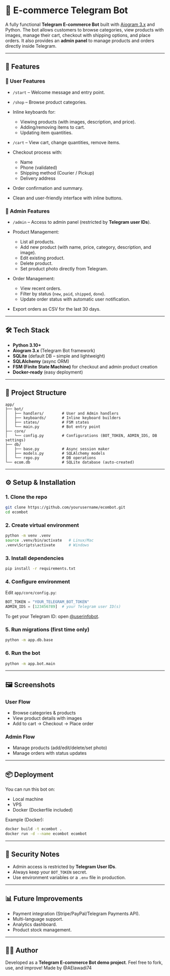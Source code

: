 # 🛒 E-commerce Telegram Bot

A fully functional **Telegram E-commerce Bot** built with [Aiogram 3.x](https://docs.aiogram.dev/) and Python.
The bot allows customers to browse categories, view products with images, manage their cart, checkout with shipping options, and place orders.
It also provides an **admin panel** to manage products and orders directly inside Telegram.

---

## 🚀 Features

### 👤 User Features

* `/start` – Welcome message and entry point.
* `/shop` – Browse product categories.
* Inline keyboards for:

  * Viewing products (with images, description, and price).
  * Adding/removing items to cart.
  * Updating item quantities.
* `/cart` – View cart, change quantities, remove items.
* Checkout process with:

  * Name
  * Phone (validated)
  * Shipping method (Courier / Pickup)
  * Delivery address
* Order confirmation and summary.
* Clean and user-friendly interface with inline buttons.

### 🔑 Admin Features

* `/admin` – Access to admin panel (restricted by **Telegram user IDs**).
* Product Management:

  * List all products.
  * Add new product (with name, price, category, description, and image).
  * Edit existing product.
  * Delete product.
  * Set product photo directly from Telegram.
* Order Management:

  * View recent orders.
  * Filter by status (`new`, `paid`, `shipped`, `done`).
  * Update order status with automatic user notification.
* Export orders as CSV for the last 30 days.

---

## 🛠️ Tech Stack

* **Python 3.10+**
* **Aiogram 3.x** (Telegram Bot framework)
* **SQLite** (default DB – simple and lightweight)
* **SQLAlchemy** (async ORM)
* **FSM (Finite State Machine)** for checkout and admin product creation
* **Docker-ready** (easy deployment)

---

## 📂 Project Structure

```
app/
├── bot/
│   ├── handlers/        # User and Admin handlers
│   ├── keyboards/       # Inline keyboard builders
│   ├── states/          # FSM states
│   └── main.py          # Bot entry point
├── core/
│   └── config.py        # Configurations (BOT_TOKEN, ADMIN_IDS, DB settings)
├── db/
│   ├── base.py          # Async session maker
│   ├── models.py        # SQLAlchemy models
│   └── repo.py          # DB operations
└── ecom.db              # SQLite database (auto-created)
```

---

## ⚙️ Setup & Installation

### 1. Clone the repo

```bash
git clone https://github.com/yourusername/ecombot.git
cd ecombot
```

### 2. Create virtual environment

```bash
python -m venv .venv
source .venv/bin/activate   # Linux/Mac
.venv\Scripts\activate      # Windows
```

### 3. Install dependencies

```bash
pip install -r requirements.txt
```

### 4. Configure environment

Edit `app/core/config.py`:

```python
BOT_TOKEN = "YOUR_TELEGRAM_BOT_TOKEN"
ADMIN_IDS = [123456789]  # your Telegram user ID(s)
```

To get your Telegram ID: open [@userinfobot](https://t.me/userinfobot).

### 5. Run migrations (first time only)

```bash
python -m app.db.base
```

### 6. Run the bot

```bash
python -m app.bot.main
```

---

## 🖼️ Screenshots

### User Flow

* Browse categories & products
* View product details with images
* Add to cart → Checkout → Place order

### Admin Flow

* Manage products (add/edit/delete/set photo)
* Manage orders with status updates

---

## 📦 Deployment

You can run this bot on:

* Local machine
* VPS
* Docker (Dockerfile included)

Example (Docker):

```bash
docker build -t ecombot .
docker run -d --name ecombot ecombot
```

---

## 🔐 Security Notes

* Admin access is restricted by **Telegram User IDs**.
* Always keep your `BOT_TOKEN` secret.
* Use environment variables or a `.env` file in production.

---

## 📊 Future Improvements

* Payment integration (Stripe/PayPal/Telegram Payments API).
* Multi-language support.
* Analytics dashboard.
* Product stock management.

---

## 👨‍💻 Author

Developed as a **Telegram E-commerce Bot demo project**.
Feel free to fork, use, and improve!
Made by @AElawadi74
